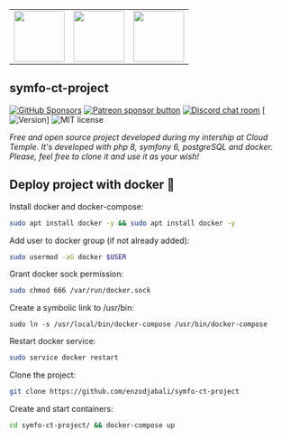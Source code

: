 
<table><tr>
<td align="center"><img src="https://cdn.discordapp.com/attachments/774340712585625603/999962830474326036/unknown.png" width="90" /><br /></td>
<td align="center"><img src="https://cdn.discordapp.com/attachments/774340712585625603/1001141818165039174/unknown.png" width="90" /><br /></td>
<td align="center"><img src="https://cdn.discordapp.com/attachments/774340712585625603/1001142070204960868/unknown.png" width="90" /><br /></td>
</tr></table>

## symfo-ct-project
[![GitHub Sponsors](https://img.shields.io/github/sponsors/benjie?label=GitHub%20sponsors)](https://github.com/sponsors/benjie)
[![Patreon sponsor button](https://img.shields.io/badge/sponsor-via%20Patreon-orange.svg)](https://patreon.com/benjie)
[![Discord chat room](https://img.shields.io/discord/489127045289476126.svg)](http://discord.gg/graphile)
[![Version](https://img.shields.io/style=flat)]
![MIT license](https://img.shields.io/npm/l/postgraphile.svg)

_Free and open source project developed during my intership at Cloud Temple. It's developed with php 8, symfony 6, postgreSQL and docker.
Please, feel free to clone it and use it as your wish!_

## Deploy project with docker 🐳

Install docker and docker-compose:
```bash
sudo apt install docker -y && sudo apt install docker -y
```

Add user to docker group (if not already added):
```bash
sudo usermod -aG docker $USER
```

Grant docker sock permission:
```bash
sudo chmod 666 /var/run/docker.sock
```

Create a symbolic link to /usr/bin:
```
sudo ln -s /usr/local/bin/docker-compose /usr/bin/docker-compose
```

Restart docker service:
```bash
sudo service docker restart
```

Clone the project:
```bash
git clone https://github.com/enzodjabali/symfo-ct-project
```

Create and start containers:
```bash
cd symfo-ct-project/ && docker-compose up
```
